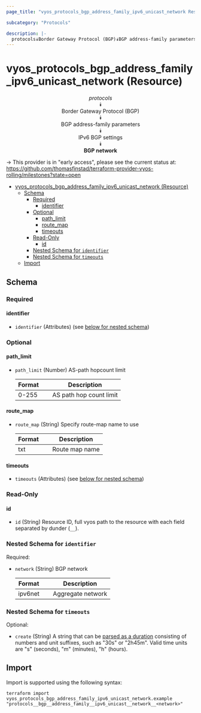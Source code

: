 ```yaml
---
page_title: "vyos_protocols_bgp_address_family_ipv6_unicast_network Resource - vyos"

subcategory: "Protocols"

description: |-
  protocols⯯Border Gateway Protocol (BGP)⯯BGP address-family parameters⯯IPv6 BGP settings⯯BGP network
---
```


# vyos_protocols_bgp_address_family_ipv6_unicast_network (Resource)
<center>


*protocols*  
⯯  
Border Gateway Protocol (BGP)  
⯯  
BGP address-family parameters  
⯯  
IPv6 BGP settings  
⯯  
**BGP network**


</center>

-> This provider is in "early access", please see the current status at: https://github.com/thomasfinstad/terraform-provider-vyos-rolling/milestones?state=open

<!--TOC-->

- [vyos_protocols_bgp_address_family_ipv6_unicast_network (Resource)](#vyos_protocols_bgp_address_family_ipv6_unicast_network-resource)
  - [Schema](#schema)
    - [Required](#required)
      - [identifier](#identifier)
    - [Optional](#optional)
      - [path_limit](#path_limit)
      - [route_map](#route_map)
      - [timeouts](#timeouts)
    - [Read-Only](#read-only)
      - [id](#id)
    - [Nested Schema for `identifier`](#nested-schema-for-identifier)
    - [Nested Schema for `timeouts`](#nested-schema-for-timeouts)
  - [Import](#import)

<!--TOC-->

<!-- schema generated by tfplugindocs -->
## Schema

### Required

#### identifier
- `identifier` (Attributes) (see [below for nested schema](#nestedatt--identifier))

### Optional

#### path_limit
- `path_limit` (Number) AS-path hopcount limit

    |  Format  &emsp;|  Description              |
    |----------|---------------------------|
    |  0-255   &emsp;|  AS path hop count limit  |
#### route_map
- `route_map` (String) Specify route-map name to use

    |  Format  &emsp;|  Description     |
    |----------|------------------|
    |  txt     &emsp;|  Route map name  |
#### timeouts
- `timeouts` (Attributes) (see [below for nested schema](#nestedatt--timeouts))

### Read-Only

#### id
- `id` (String) Resource ID, full vyos path to the resource with each field separated by dunder (`__`).

<a id="nestedatt--identifier"></a>
### Nested Schema for `identifier`

Required:

- `network` (String) BGP network

    |  Format   &emsp;|  Description        |
    |-----------|---------------------|
    |  ipv6net  &emsp;|  Aggregate network  |


<a id="nestedatt--timeouts"></a>
### Nested Schema for `timeouts`

Optional:

- `create` (String) A string that can be [parsed as a duration](https://pkg.go.dev/time#ParseDuration) consisting of numbers and unit suffixes, such as &#34;30s&#34; or &#34;2h45m&#34;. Valid time units are &#34;s&#34; (seconds), &#34;m&#34; (minutes), &#34;h&#34; (hours).

## Import

Import is supported using the following syntax:

```shell
terraform import vyos_protocols_bgp_address_family_ipv6_unicast_network.example "protocols__bgp__address_family__ipv6_unicast__network__<network>"
```
